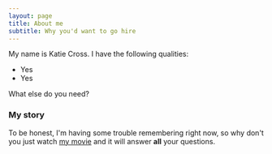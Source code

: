 ```yaml
---
layout: page
title: About me
subtitle: Why you'd want to go hire
---
```


My name is Katie Cross. I have the following qualities:

- Yes
- Yes

What else do you need?

### My story

To be honest, I'm having some trouble remembering right now, so why don't you just watch [my movie](https://www.youtube.com/watch?v=dQw4w9WgXcQ) and it will answer **all** your questions.

